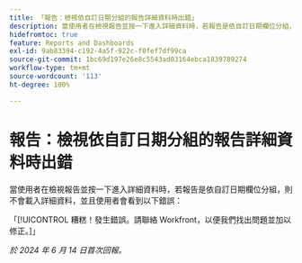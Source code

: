 ```yaml
---
title: 「報告：檢視依自訂日期分組的報告詳細資料時出錯」
description: 當使用者在檢視報告並按一下進入詳細資料時，若報告是依自訂日期欄位分組，則不會載入詳細資料，並且使用者會看到錯誤。
hidefromtoc: true
feature: Reports and Dashboards
exl-id: 9ab83394-c192-4a5f-922c-f0fef7df99ca
source-git-commit: 1bc69d197e26e8c5543ad03164ebca1839789274
workflow-type: tm+mt
source-wordcount: '113'
ht-degree: 100%

---
```


# 報告：檢視依自訂日期分組的報告詳細資料時出錯

當使用者在檢視報告並按一下進入詳細資料時，若報告是依自訂日期欄位分組，則不會載入詳細資料，並且使用者會看到以下錯誤：

「[!UICONTROL 糟糕！發生錯誤。請聯絡 Workfront，以便我們找出問題並加以修正。]」


_於 2024 年 6 月 14 日首次回報。_
